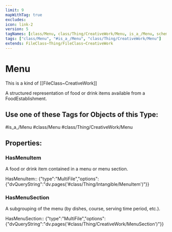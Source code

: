 ```yaml
---
limit: 9
mapWithTag: true
excludes:
icon: link-2
version: 5
tagNames: [class/Menu, class/Thing/CreativeWork/Menu, is_a_/Menu, schema-org/Menu]
tags: ["class/Menu", "#is_a_/Menu", "class/Thing/CreativeWork/Menu"]
extends: FileClass~Thing/FileClass~CreativeWork
---
```


# Menu
This is a kind of [[FileClass~CreativeWork]]

A structured representation of food or drink items available from a FoodEstablishment.


## Use one of these Tags for Objects of this Type:

#is_a_/Menu
#class/Menu
#class/Thing/CreativeWork/Menu

## Properties:

### HasMenuItem
A food or drink item contained in a menu or menu section.

HasMenuItem:: {"type":"MultiFile","options":{"dvQueryString":"dv.pages('#class/Thing/Intangible/MenuItem')"}}

### HasMenuSection
A subgrouping of the menu (by dishes, course, serving time period, etc.).

HasMenuSection:: {"type":"MultiFile","options":{"dvQueryString":"dv.pages('#class/Thing/CreativeWork/MenuSection')"}}


